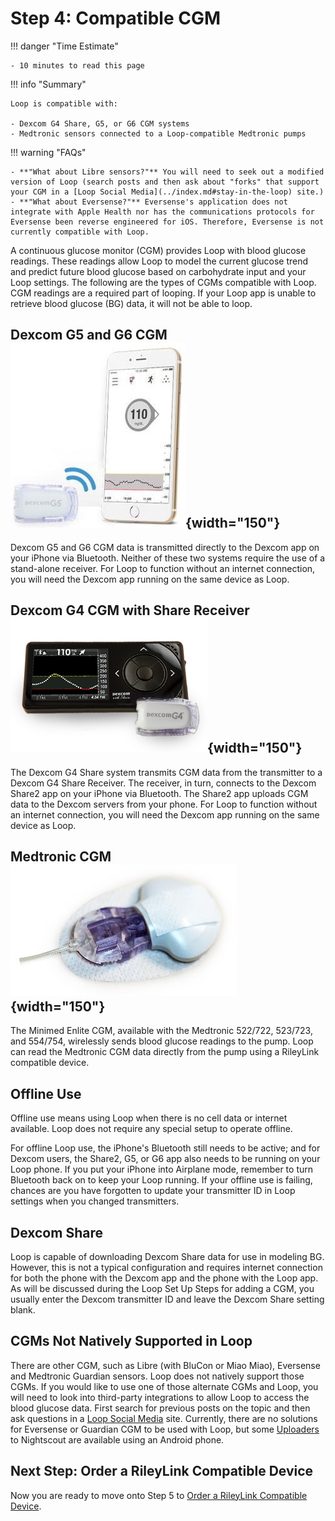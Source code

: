 # Step 4: Compatible CGM

!!! danger "Time Estimate"

    - 10 minutes to read this page

!!! info "Summary"

    Loop is compatible with:

    - Dexcom G4 Share, G5, or G6 CGM systems
    - Medtronic sensors connected to a Loop-compatible Medtronic pumps

!!! warning "FAQs"

    - **"What about Libre sensors?"** You will need to seek out a modified version of Loop (search posts and then ask about "forks" that support your CGM in a [Loop Social Media](../index.md#stay-in-the-loop) site.)
    - **"What about Eversense?"** Eversense's application does not integrate with Apple Health nor has the communications protocols for Eversense been reverse engineered for iOS. Therefore, Eversense is not currently compatible with Loop.

A continuous glucose monitor (CGM) provides Loop with blood glucose readings. These readings allow Loop to model the current glucose trend and predict future blood glucose based on carbohydrate input and your Loop settings. The following are the types of CGMs compatible with Loop. CGM readings are a required part of looping. If your Loop app is unable to retrieve blood glucose (BG) data, it will not be able to loop.

## Dexcom G5 and G6 CGM ![img/g5.jpg](img/g5.jpg){width="150"}

Dexcom G5 and G6 CGM data is transmitted directly to the Dexcom app on your iPhone via Bluetooth. Neither of these two systems require the use of a stand-alone receiver. For Loop to function without an internet connection, you will need the Dexcom app running on the same device as Loop.

## Dexcom G4 CGM with Share Receiver ![img/g4_receiver.png](img/g4_receiver.png){width="150"}

The Dexcom G4 Share system transmits CGM data from the transmitter to a Dexcom G4 Share Receiver. The receiver, in turn, connects to the Dexcom Share2 app on your iPhone via Bluetooth. The Share2 app uploads CGM data to the Dexcom servers from your phone. For Loop to function without an internet connection, you will need the Dexcom app running on the same device as Loop.

## Medtronic CGM ![img/enlite.png](img/enlite.png){width="150"}

The Minimed Enlite CGM, available with the Medtronic 522/722, 523/723, and 554/754, wirelessly sends blood glucose readings to the pump. Loop can read the Medtronic CGM data directly from the pump using a RileyLink compatible device.

## Offline Use

Offline use means using Loop when there is no cell data or internet available. Loop does not require any special setup to operate offline.

For offline Loop use, the iPhone's Bluetooth still needs to be active; and for Dexcom users, the Share2, G5, or G6 app also needs to be running on your Loop phone. If you put your iPhone into Airplane mode, remember to turn Bluetooth back on to keep your Loop running. If your offline use is failing, chances are you have forgotten to update your transmitter ID in Loop settings when you changed transmitters.

## Dexcom Share

Loop is capable of downloading Dexcom Share data for use in modeling BG. However, this is not a typical configuration and requires internet connection for both the phone with the Dexcom app and the phone with the Loop app.  As will be discussed during the Loop Set Up Steps for adding a CGM, you usually enter the Dexcom transmitter ID and leave the Dexcom Share setting blank.


## CGMs Not Natively Supported in Loop

There are other CGM, such as Libre (with BluCon or Miao Miao), Eversense and Medtronic Guardian sensors. Loop does not natively support those CGMs.  If you would like to use one of those alternate CGMs and Loop, you will need to look into third-party integrations to allow Loop to access the blood glucose data. First search for previous posts on the topic and then ask questions in a [Loop Social Media](../index.md#stay-in-the-loop) site. Currently, there are no solutions for Eversense or Guardian CGM to be used with Loop, but some [Uploaders](https://nightscout.github.io/uploader/uploaders/) to Nightscout are available using an Android phone.

## Next Step: Order a RileyLink Compatible Device

Now you are ready to move onto Step 5 to [Order a RileyLink Compatible Device](step5.md).
